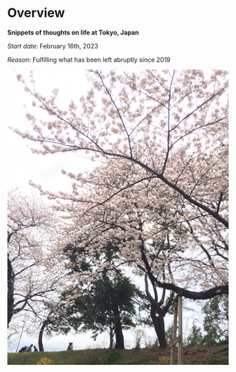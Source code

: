 # Overview  

**Snippets of thoughts on life at Tokyo, Japan**  

*Start date*: February 16th, 2023  

*Reason*: Fulfilling what has been left abruptly since 2019

![Tokyo Sakura](/docs/assets/css/Video5.jpg)
